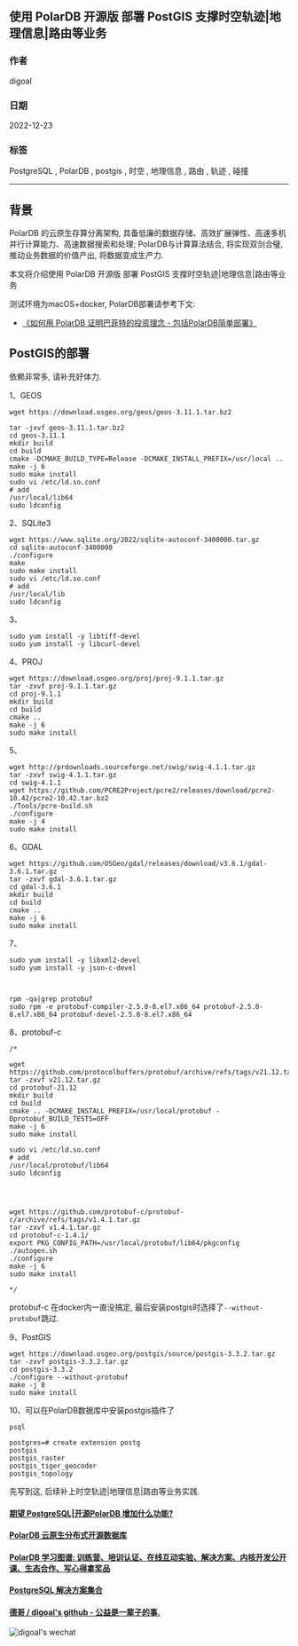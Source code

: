 ## 使用 PolarDB 开源版 部署 PostGIS 支撑时空轨迹|地理信息|路由等业务  
          
### 作者          
digoal          
          
### 日期          
2022-12-23          
          
### 标签          
PostgreSQL , PolarDB , postgis , 时空 , 地理信息 , 路由 , 轨迹 , 碰撞     
          
----          
          
## 背景    
PolarDB 的云原生存算分离架构, 具备低廉的数据存储、高效扩展弹性、高速多机并行计算能力、高速数据搜索和处理; PolarDB与计算算法结合, 将实现双剑合璧, 推动业务数据的价值产出, 将数据变成生产力.          
          
本文将介绍使用 PolarDB 开源版 部署 PostGIS 支撑时空轨迹|地理信息|路由等业务    
          
测试环境为macOS+docker, PolarDB部署请参考下文:          
- [《如何用 PolarDB 证明巴菲特的投资理念 - 包括PolarDB简单部署》](../202209/20220908_02.md)          
          
## PostGIS的部署  
  
依赖非常多, 请补充好体力.   
  
1、GEOS  
  
```  
wget https://download.osgeo.org/geos/geos-3.11.1.tar.bz2  
  
tar -jxvf geos-3.11.1.tar.bz2  
cd geos-3.11.1  
mkdir build  
cd build  
cmake -DCMAKE_BUILD_TYPE=Release -DCMAKE_INSTALL_PREFIX=/usr/local ..  
make -j 6  
sudo make install  
sudo vi /etc/ld.so.conf  
# add  
/usr/local/lib64  
sudo ldconfig  
```  
  
2、SQLite3  
  
```  
wget https://www.sqlite.org/2022/sqlite-autoconf-3400000.tar.gz  
cd sqlite-autoconf-3400000  
./configure   
make  
sudo make install  
sudo vi /etc/ld.so.conf  
# add  
/usr/local/lib  
sudo ldconfig  
```  
  
3、  
  
```  
sudo yum install -y libtiff-devel  
sudo yum install -y libcurl-devel  
```  
  
4、PROJ  
  
```  
wget https://download.osgeo.org/proj/proj-9.1.1.tar.gz  
tar -zxvf proj-9.1.1.tar.gz  
cd proj-9.1.1  
mkdir build  
cd build  
cmake ..  
make -j 6  
sudo make install  
```  
  
  
5、  
  
```  
wget http://prdownloads.sourceforge.net/swig/swig-4.1.1.tar.gz  
tar -zxvf swig-4.1.1.tar.gz  
cd swig-4.1.1  
wget https://github.com/PCRE2Project/pcre2/releases/download/pcre2-10.42/pcre2-10.42.tar.bz2  
./Tools/pcre-build.sh  
./configure  
make -j 4  
sudo make install  
```  
  
  
6、GDAL  
  
```  
wget https://github.com/OSGeo/gdal/releases/download/v3.6.1/gdal-3.6.1.tar.gz  
tar -zxvf gdal-3.6.1.tar.gz  
cd gdal-3.6.1  
mkdir build  
cd build  
cmake ..  
make -j 6  
sudo make install  
```  
  
  
7、  
  
```  
sudo yum install -y libxml2-devel  
sudo yum install -y json-c-devel  
  
  
  
rpm -qa|grep protobuf  
sudo rpm -e protobuf-compiler-2.5.0-8.el7.x86_64 protobuf-2.5.0-8.el7.x86_64 protobuf-devel-2.5.0-8.el7.x86_64  
```  
  
8、protobuf-c  
  
```  
/*  
  
wget https://github.com/protocolbuffers/protobuf/archive/refs/tags/v21.12.tar.gz  
tar -zxvf v21.12.tar.gz  
cd protobuf-21.12  
mkdir build  
cd build  
cmake .. -DCMAKE_INSTALL_PREFIX=/usr/local/protobuf -Dprotobuf_BUILD_TESTS=OFF  
make -j 6  
sudo make install  
  
sudo vi /etc/ld.so.conf  
# add  
/usr/local/protobuf/lib64  
sudo ldconfig  
  
  
  
  
wget https://github.com/protobuf-c/protobuf-c/archive/refs/tags/v1.4.1.tar.gz  
tar -zxvf v1.4.1.tar.gz  
cd protobuf-c-1.4.1/  
export PKG_CONFIG_PATH=/usr/local/protobuf/lib64/pkgconfig  
./autogen.sh   
./configure   
make -j 6  
sudo make install  
  
*/  
```  
  
protobuf-c 在docker内一直没搞定, 最后安装postgis时选择了`--without-protobuf`跳过.     
  
  
9、PostGIS  
  
```  
wget https://download.osgeo.org/postgis/source/postgis-3.3.2.tar.gz  
tar -zxvf postgis-3.3.2.tar.gz   
cd postgis-3.3.2  
./configure --without-protobuf  
make -j 8  
sudo make install  
```  
  
10、可以在PolarDB数据库中安装postgis插件了  
  
```  
psql  
  
postgres=# create extension postg  
postgis                   
postgis_raster            
postgis_tiger_geocoder    
postgis_topology  
```  
  
先写到这, 后续补上时空轨迹|地理信息|路由等业务实践.  
  
  
  
#### [期望 PostgreSQL|开源PolarDB 增加什么功能?](https://github.com/digoal/blog/issues/76 "269ac3d1c492e938c0191101c7238216")
  
  
#### [PolarDB 云原生分布式开源数据库](https://github.com/ApsaraDB "57258f76c37864c6e6d23383d05714ea")
  
  
#### [PolarDB 学习图谱: 训练营、培训认证、在线互动实验、解决方案、内核开发公开课、生态合作、写心得拿奖品](https://www.aliyun.com/database/openpolardb/activity "8642f60e04ed0c814bf9cb9677976bd4")
  
  
#### [PostgreSQL 解决方案集合](../201706/20170601_02.md "40cff096e9ed7122c512b35d8561d9c8")
  
  
#### [德哥 / digoal's github - 公益是一辈子的事.](https://github.com/digoal/blog/blob/master/README.md "22709685feb7cab07d30f30387f0a9ae")
  
  
![digoal's wechat](../pic/digoal_weixin.jpg "f7ad92eeba24523fd47a6e1a0e691b59")
  
